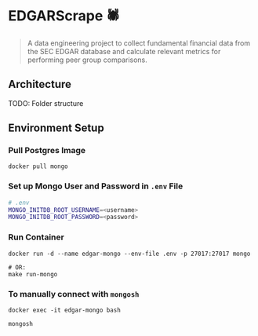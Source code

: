 # EDGARScrape 🕷
>A data engineering project to collect fundamental financial data from the SEC EDGAR database and calculate relevant metrics for performing peer group comparisons.

## Architecture
TODO: Folder structure

## Environment Setup
### Pull Postgres Image
```console
docker pull mongo
```

### Set up Mongo User and Password in `.env` File
```bash
# .env
MONGO_INITDB_ROOT_USERNAME=<username>
MONGO_INITDB_ROOT_PASSWORD=<password>
```

### Run Container
```console
docker run -d --name edgar-mongo --env-file .env -p 27017:27017 mongo

# OR:
make run-mongo
```

### To manually connect with `mongosh`
```console
docker exec -it edgar-mongo bash

mongosh
```
